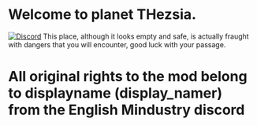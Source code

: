 
# Welcome to planet THezsia.


[![Discord](https://img.shields.io/discord/1011940744774303795.svg?color=7289da&logo=discord&label=Thezsia-|-Main-Outpost&style=for-the-badge)](https://discord.gg/VhqTMUEUmZ)
This place, although it looks empty and safe, is actually fraught with dangers that you will encounter, good luck with your passage.

# All original rights to the mod belong to displayname (display_namer) from the English Mindustry discord
